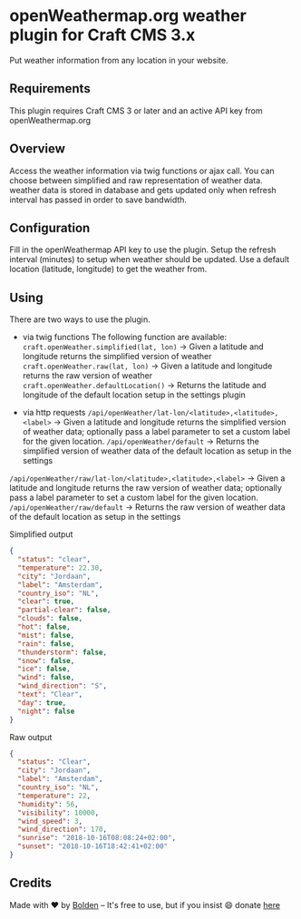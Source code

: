 # openWeathermap.org weather plugin for Craft CMS 3.x

Put weather information from any location in your website.

## Requirements

This plugin requires Craft CMS 3 or later and an active API key from openWeathermap.org

## Overview

Access the weather information via twig functions or ajax call.
You can choose between simplified and raw representation of weather data.
weather data is stored in database and gets updated only when refresh interval has passed in order to save bandwidth.

## Configuration

Fill in the openWeathermap API key to use the plugin.
Setup the refresh interval (minutes) to setup when weather should be updated.
Use a default location (latitude, longitude) to get the weather from.

## Using

There are two ways to use the plugin. 

- via twig functions 
The following function are available:
`craft.openWeather.simplified(lat, lon)` -> Given a latitude and longitude returns the simplified version of weather
`craft.openWeather.raw(lat, lon)` -> Given a latitude and longitude returns the raw version of weather
`craft.openWeather.defaultLocation()` -> Returns the latitude and longitude of the default location setup in the settings plugin

- via http requests
`/api/openWeather/lat-lon/<latitude>,<latitude>,<label>` -> Given a latitude and longitude returns the simplified version of weather data; optionally pass a label parameter to set a custom label for the given location.
`/api/openWeather/default` -> Returns the simplified version of weather data of the default location as setup in the settings

`/api/openWeather/raw/lat-lon/<latitude>,<latitude>,<label>`  -> Given a latitude and longitude returns the raw version of weather data; optionally pass a label parameter to set a custom label for the given location.
`/api/openWeather/raw/default` -> Returns the raw version of weather data of the default location as setup in the settings

Simplified output
```json
{
  "status": "clear",
  "temperature": 22.30,
  "city": "Jordaan",
  "label": "Amsterdam",
  "country_iso": "NL",
  "clear": true,
  "partial-clear": false,
  "clouds": false,
  "hot": false,
  "mist": false,
  "rain": false,
  "thunderstorm": false,
  "snow": false,
  "ice": false,
  "wind": false,
  "wind_direction": "S",
  "text": "Clear",
  "day": true,
  "night": false
}
```

Raw output
```json
{
  "status": "Clear",
  "city": "Jordaan",
  "label": "Amsterdam",
  "country_iso": "NL",
  "temperature": 22,
  "humidity": 56,
  "visibility": 10000,
  "wind_speed": 3,
  "wind_direction": 170,
  "sunrise": "2018-10-16T08:08:24+02:00",
  "sunset": "2018-10-16T18:42:41+02:00"
}
```

## Credits

Made with ❤️ by [Bolden](https://www.bolden.nl) – It's free to use, but if you insist 😄 donate [here](https://www.paypal.me/boldenamsterdam)


